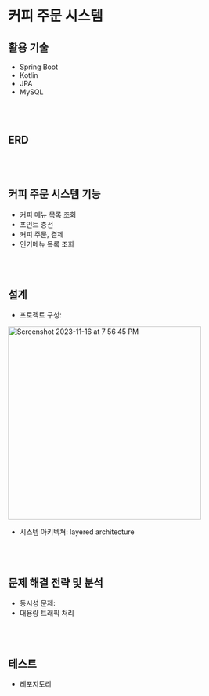 # 커피 주문 시스템

## 활용 기술
* Spring Boot
* Kotlin
* JPA
* MySQL

</br>
</br>

## ERD


</br>
</br>

## 커피 주문 시스템 기능
* 커피 메뉴 목록 조회
* 포인트 충전
* 커피 주문, 결제
* 인기메뉴 목록 조회


</br>
</br>

## 설계
* 프로젝트 구성:
<img width="394" alt="Screenshot 2023-11-16 at 7 56 45 PM" src="https://github.com/Yoojin-An/coffee-order/assets/65722972/97c214a4-6ef0-4efb-af53-e70c6b22869a">

* 시스템 아키텍쳐: layered architecture


</br>
</br>

## 문제 해결 전략 및 분석
* 동시성 문제: 
* 대용량 트래픽 처리


</br>
</br>

## 테스트 
* 레포지토리 


